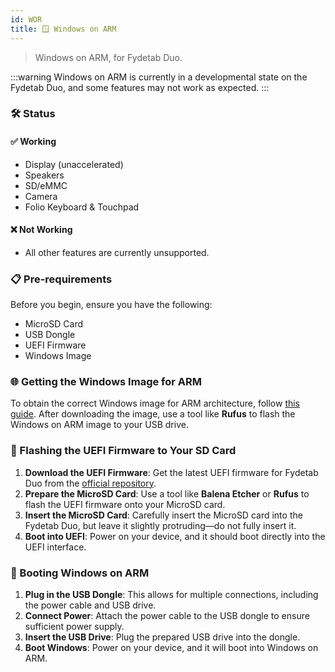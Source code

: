 ```yaml
---
id: WOR
title: 🪟 Windows on ARM
---
```


> Windows on ARM, for Fydetab Duo.

:::warning
Windows on ARM is currently in a developmental state on the Fydetab Duo, and some features may not work as expected.
:::

### 🛠️ Status

#### ✅ Working
- Display (unaccelerated)
- Speakers
- SD/eMMC
- Camera
- Folio Keyboard & Touchpad

#### ❌ Not Working
- All other features are currently unsupported.

### 📋 Pre-requirements
Before you begin, ensure you have the following:
- MicroSD Card
- USB Dongle
- UEFI Firmware
- Windows Image

### 🌐 Getting the Windows Image for ARM
To obtain the correct Windows image for ARM architecture, follow [this guide](https://worproject.com/guides/getting-windows-images). After downloading the image, use a tool like **Rufus** to flash the Windows on ARM image to your USB drive.

### 💾 Flashing the UEFI Firmware to Your SD Card
1. **Download the UEFI Firmware**: Get the latest UEFI firmware for Fydetab Duo from the [official repository](https://github.com/edk2-porting/edk2-rk3588/releases).
2. **Prepare the MicroSD Card**: Use a tool like **Balena Etcher** or **Rufus** to flash the UEFI firmware onto your MicroSD card.
3. **Insert the MicroSD Card**: Carefully insert the MicroSD card into the Fydetab Duo, but leave it slightly protruding—do not fully insert it.
4. **Boot into UEFI**: Power on your device, and it should boot directly into the UEFI interface.

### 🚀 Booting Windows on ARM
1. **Plug in the USB Dongle**: This allows for multiple connections, including the power cable and USB drive.
2. **Connect Power**: Attach the power cable to the USB dongle to ensure sufficient power supply.
3. **Insert the USB Drive**: Plug the prepared USB drive into the dongle.
4. **Boot Windows**: Power on your device, and it will boot into Windows on ARM.